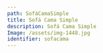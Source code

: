 ```yaml
---
path: SofáCamaSimple
title: Sofá Cama Simple
description: Sofá Cama Simple
Image: /assets/img-1448.jpg
identifier: sofacama
---
```


